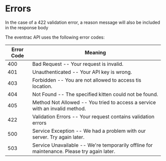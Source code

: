 # Errors

<aside class="notice">
In the case of a 422 validation error, a reason message will also be included in the response body
</aside>

The eventrac API uses the following error codes:


Error Code | Meaning
---------- | -------
400 | Bad Request -- Your request is invalid.
401 | Unauthenticated -- Your API key is wrong.
403 | Forbidden -- You are not allowed to access tis location.
404 | Not Found -- The specified kitten could not be found.
405 | Method Not Allowed -- You tried to access a service with an invalid method.
422 | Validation Errors -- Your request contains validation errors
500 | Service Exception -- We had a problem with our server. Try again later.
503 | Service Unavailable -- We're temporarily offline for maintenance. Please try again later.
